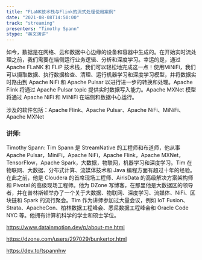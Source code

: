 ```yaml
---
title: "FLaNK技术栈与Flink的流式处理使用案例"
date: "2021-08-08T14:50:00" 
track: "streaming"
presenters: "Timothy Spann"
stype: "英文演讲"
---
```

如今，数据是在网络、云和数据中心边缘的设备和容器中生成的。在开始实时流处理之前，我们需要在端侧运行业务逻辑、分析和深度学习。幸运的是，通过 Apache FLaNK 和 FLiP 技术栈，我们可以轻松地完成这一点！使用MiNiFi，我们可以摄取数据、执行数据检查、清理、运行机器学习和深度学习模型，并将数据实时路由到 Apache NiFi 和 Apache Pulsar 以进行进一步的转换和处理。Apache Flink 将通过 Apache Pulsar topic 提供实时数据写入能力。Apache MXNet 模型将通过 Apache NiFi 和 MiNiFi 在端侧和数据中心运行。

涉及的软件包括：Apache Flink、Apache Pulsar、Apache NiFi、MiNiFi、Apache MXNet
 ### 讲师: 
Timothy Spann: Tim Spann 是 StreamNative 的工程师和布道师，他从事 Apache Pulsar，MiniFi，Apache NiFi，Apache Flink，Apache MXNet，TensorFlow，Apache Spark，大数据，物联网，机器学习和深度学习。Tim 在物联网、大数据、分布式计算、流媒体技术和 Java 编程方面有超过十年的经验。在此之前，他是 Cloudera 的首席现场工程师、AirisData 的高级解决方案架构师和 Pivotal 的高级现场工程师。他为 DZone 写博客，在那里他是大数据区的领导者，并在普林斯顿举办了一个关于大数据、物联网、深度学习、流媒体、NiFi、区块链和 Spark 的流行聚会。Tim 作为讲师参加过大量会议，例如 IoT Fusion、Strata、ApacheCon、柏林数据工程峰会、悉尼数据工程峰会和 Oracle Code NYC 等。他拥有计算机科学的学士和硕士学位。

https://www.datainmotion.dev/p/about-me.html

https://dzone.com/users/297029/bunkertor.html

https://dev.to/tspannhw

